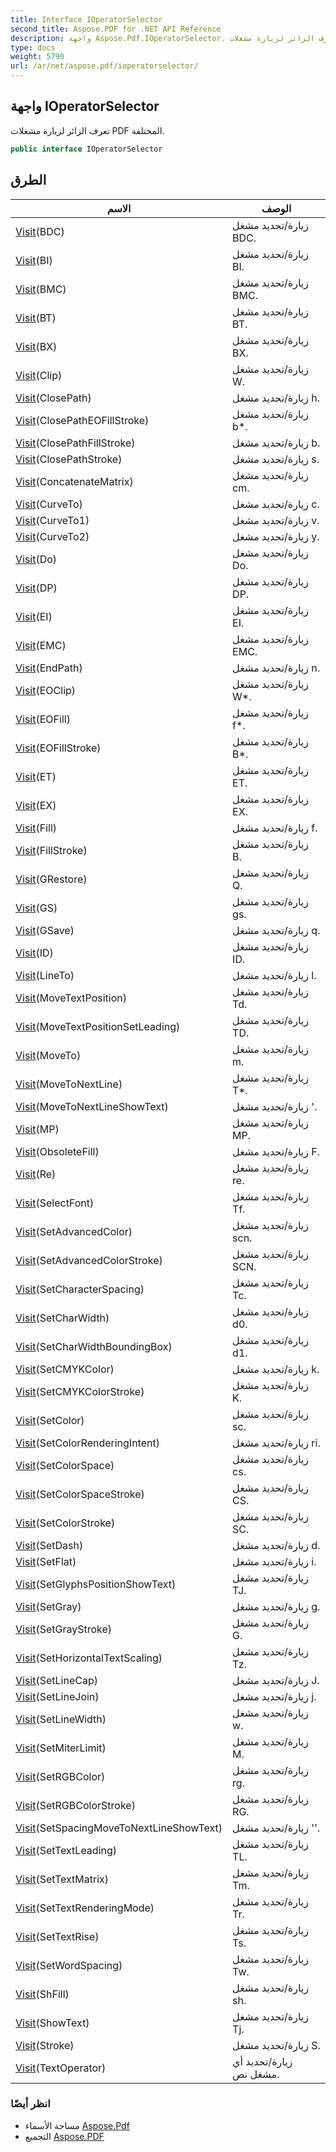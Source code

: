```yaml
---
title: Interface IOperatorSelector
second_title: Aspose.PDF for .NET API Reference
description: واجهة Aspose.Pdf.IOperatorSelector. تعرف الزائر لزيارة مشغلات PDF المختلفة
type: docs
weight: 5790
url: /ar/net/aspose.pdf/ioperatorselector/
---
```

## واجهة IOperatorSelector

تعرف الزائر لزيارة مشغلات PDF المختلفة.

```csharp
public interface IOperatorSelector
```

## الطرق

| الاسم | الوصف |
| --- | --- |
| [Visit](../../aspose.pdf/ioperatorselector/visit/#visit)(BDC) | زيارة/تحديد مشغل BDC. |
| [Visit](../../aspose.pdf/ioperatorselector/visit/#visit_1)(BI) | زيارة/تحديد مشغل BI. |
| [Visit](../../aspose.pdf/ioperatorselector/visit/#visit_2)(BMC) | زيارة/تحديد مشغل BMC. |
| [Visit](../../aspose.pdf/ioperatorselector/visit/#visit_3)(BT) | زيارة/تحديد مشغل BT. |
| [Visit](../../aspose.pdf/ioperatorselector/visit/#visit_4)(BX) | زيارة/تحديد مشغل BX. |
| [Visit](../../aspose.pdf/ioperatorselector/visit/#visit_5)(Clip) | زيارة/تحديد مشغل W. |
| [Visit](../../aspose.pdf/ioperatorselector/visit/#visit_6)(ClosePath) | زيارة/تحديد مشغل h. |
| [Visit](../../aspose.pdf/ioperatorselector/visit/#visit_7)(ClosePathEOFillStroke) | زيارة/تحديد مشغل b*. |
| [Visit](../../aspose.pdf/ioperatorselector/visit/#visit_8)(ClosePathFillStroke) | زيارة/تحديد مشغل b. |
| [Visit](../../aspose.pdf/ioperatorselector/visit/#visit_9)(ClosePathStroke) | زيارة/تحديد مشغل s. |
| [Visit](../../aspose.pdf/ioperatorselector/visit/#visit_10)(ConcatenateMatrix) | زيارة/تحديد مشغل cm. |
| [Visit](../../aspose.pdf/ioperatorselector/visit/#visit_11)(CurveTo) | زيارة/تحديد مشغل c. |
| [Visit](../../aspose.pdf/ioperatorselector/visit/#visit_12)(CurveTo1) | زيارة/تحديد مشغل v. |
| [Visit](../../aspose.pdf/ioperatorselector/visit/#visit_13)(CurveTo2) | زيارة/تحديد مشغل y. |
| [Visit](../../aspose.pdf/ioperatorselector/visit/#visit_14)(Do) | زيارة/تحديد مشغل Do. |
| [Visit](../../aspose.pdf/ioperatorselector/visit/#visit_15)(DP) | زيارة/تحديد مشغل DP. |
| [Visit](../../aspose.pdf/ioperatorselector/visit/#visit_16)(EI) | زيارة/تحديد مشغل EI. |
| [Visit](../../aspose.pdf/ioperatorselector/visit/#visit_17)(EMC) | زيارة/تحديد مشغل EMC. |
| [Visit](../../aspose.pdf/ioperatorselector/visit/#visit_18)(EndPath) | زيارة/تحديد مشغل n. |
| [Visit](../../aspose.pdf/ioperatorselector/visit/#visit_19)(EOClip) | زيارة/تحديد مشغل W*. |
| [Visit](../../aspose.pdf/ioperatorselector/visit/#visit_20)(EOFill) | زيارة/تحديد مشغل f*. |
| [Visit](../../aspose.pdf/ioperatorselector/visit/#visit_21)(EOFillStroke) | زيارة/تحديد مشغل B*. |
| [Visit](../../aspose.pdf/ioperatorselector/visit/#visit_22)(ET) | زيارة/تحديد مشغل ET. |
| [Visit](../../aspose.pdf/ioperatorselector/visit/#visit_23)(EX) | زيارة/تحديد مشغل EX. |
| [Visit](../../aspose.pdf/ioperatorselector/visit/#visit_24)(Fill) | زيارة/تحديد مشغل f. |
| [Visit](../../aspose.pdf/ioperatorselector/visit/#visit_25)(FillStroke) | زيارة/تحديد مشغل B. |
| [Visit](../../aspose.pdf/ioperatorselector/visit/#visit_26)(GRestore) | زيارة/تحديد مشغل Q. |
| [Visit](../../aspose.pdf/ioperatorselector/visit/#visit_27)(GS) | زيارة/تحديد مشغل gs. |
| [Visit](../../aspose.pdf/ioperatorselector/visit/#visit_28)(GSave) | زيارة/تحديد مشغل q. |
| [Visit](../../aspose.pdf/ioperatorselector/visit/#visit_29)(ID) | زيارة/تحديد مشغل ID. |
| [Visit](../../aspose.pdf/ioperatorselector/visit/#visit_30)(LineTo) | زيارة/تحديد مشغل l. |
| [Visit](../../aspose.pdf/ioperatorselector/visit/#visit_31)(MoveTextPosition) | زيارة/تحديد مشغل Td. |
| [Visit](../../aspose.pdf/ioperatorselector/visit/#visit_32)(MoveTextPositionSetLeading) | زيارة/تحديد مشغل TD. |
| [Visit](../../aspose.pdf/ioperatorselector/visit/#visit_33)(MoveTo) | زيارة/تحديد مشغل m. |
| [Visit](../../aspose.pdf/ioperatorselector/visit/#visit_34)(MoveToNextLine) | زيارة/تحديد مشغل T*. |
| [Visit](../../aspose.pdf/ioperatorselector/visit/#visit_35)(MoveToNextLineShowText) | زيارة/تحديد مشغل '. |
| [Visit](../../aspose.pdf/ioperatorselector/visit/#visit_36)(MP) | زيارة/تحديد مشغل MP. |
| [Visit](../../aspose.pdf/ioperatorselector/visit/#visit_37)(ObsoleteFill) | زيارة/تحديد مشغل F. |
| [Visit](../../aspose.pdf/ioperatorselector/visit/#visit_38)(Re) | زيارة/تحديد مشغل re. |
| [Visit](../../aspose.pdf/ioperatorselector/visit/#visit_39)(SelectFont) | زيارة/تحديد مشغل Tf. |
| [Visit](../../aspose.pdf/ioperatorselector/visit/#visit_40)(SetAdvancedColor) | زيارة/تحديد مشغل scn. |
| [Visit](../../aspose.pdf/ioperatorselector/visit/#visit_41)(SetAdvancedColorStroke) | زيارة/تحديد مشغل SCN. |
| [Visit](../../aspose.pdf/ioperatorselector/visit/#visit_42)(SetCharacterSpacing) | زيارة/تحديد مشغل Tc. |
| [Visit](../../aspose.pdf/ioperatorselector/visit/#visit_43)(SetCharWidth) | زيارة/تحديد مشغل d0. |
| [Visit](../../aspose.pdf/ioperatorselector/visit/#visit_44)(SetCharWidthBoundingBox) | زيارة/تحديد مشغل d1. |
| [Visit](../../aspose.pdf/ioperatorselector/visit/#visit_45)(SetCMYKColor) | زيارة/تحديد مشغل k. |
| [Visit](../../aspose.pdf/ioperatorselector/visit/#visit_46)(SetCMYKColorStroke) | زيارة/تحديد مشغل K. |
| [Visit](../../aspose.pdf/ioperatorselector/visit/#visit_47)(SetColor) | زيارة/تحديد مشغل sc. |
| [Visit](../../aspose.pdf/ioperatorselector/visit/#visit_48)(SetColorRenderingIntent) | زيارة/تحديد مشغل ri. |
| [Visit](../../aspose.pdf/ioperatorselector/visit/#visit_49)(SetColorSpace) | زيارة/تحديد مشغل cs. |
| [Visit](../../aspose.pdf/ioperatorselector/visit/#visit_50)(SetColorSpaceStroke) | زيارة/تحديد مشغل CS. |
| [Visit](../../aspose.pdf/ioperatorselector/visit/#visit_51)(SetColorStroke) | زيارة/تحديد مشغل SC. |
| [Visit](../../aspose.pdf/ioperatorselector/visit/#visit_52)(SetDash) | زيارة/تحديد مشغل d. |
| [Visit](../../aspose.pdf/ioperatorselector/visit/#visit_53)(SetFlat) | زيارة/تحديد مشغل i. |
| [Visit](../../aspose.pdf/ioperatorselector/visit/#visit_54)(SetGlyphsPositionShowText) | زيارة/تحديد مشغل TJ. |
| [Visit](../../aspose.pdf/ioperatorselector/visit/#visit_55)(SetGray) | زيارة/تحديد مشغل g. |
| [Visit](../../aspose.pdf/ioperatorselector/visit/#visit_56)(SetGrayStroke) | زيارة/تحديد مشغل G. |
| [Visit](../../aspose.pdf/ioperatorselector/visit/#visit_57)(SetHorizontalTextScaling) | زيارة/تحديد مشغل Tz. |
| [Visit](../../aspose.pdf/ioperatorselector/visit/#visit_58)(SetLineCap) | زيارة/تحديد مشغل J. |
| [Visit](../../aspose.pdf/ioperatorselector/visit/#visit_59)(SetLineJoin) | زيارة/تحديد مشغل j. |
| [Visit](../../aspose.pdf/ioperatorselector/visit/#visit_60)(SetLineWidth) | زيارة/تحديد مشغل w. |
| [Visit](../../aspose.pdf/ioperatorselector/visit/#visit_61)(SetMiterLimit) | زيارة/تحديد مشغل M. |
| [Visit](../../aspose.pdf/ioperatorselector/visit/#visit_62)(SetRGBColor) | زيارة/تحديد مشغل rg. |
| [Visit](../../aspose.pdf/ioperatorselector/visit/#visit_63)(SetRGBColorStroke) | زيارة/تحديد مشغل RG. |
| [Visit](../../aspose.pdf/ioperatorselector/visit/#visit_64)(SetSpacingMoveToNextLineShowText) | زيارة/تحديد مشغل ''. |
| [Visit](../../aspose.pdf/ioperatorselector/visit/#visit_65)(SetTextLeading) | زيارة/تحديد مشغل TL. |
| [Visit](../../aspose.pdf/ioperatorselector/visit/#visit_66)(SetTextMatrix) | زيارة/تحديد مشغل Tm. |
| [Visit](../../aspose.pdf/ioperatorselector/visit/#visit_67)(SetTextRenderingMode) | زيارة/تحديد مشغل Tr. |
| [Visit](../../aspose.pdf/ioperatorselector/visit/#visit_68)(SetTextRise) | زيارة/تحديد مشغل Ts. |
| [Visit](../../aspose.pdf/ioperatorselector/visit/#visit_69)(SetWordSpacing) | زيارة/تحديد مشغل Tw. |
| [Visit](../../aspose.pdf/ioperatorselector/visit/#visit_70)(ShFill) | زيارة/تحديد مشغل sh. |
| [Visit](../../aspose.pdf/ioperatorselector/visit/#visit_71)(ShowText) | زيارة/تحديد مشغل Tj. |
| [Visit](../../aspose.pdf/ioperatorselector/visit/#visit_72)(Stroke) | زيارة/تحديد مشغل S. |
| [Visit](../../aspose.pdf/ioperatorselector/visit/#visit_73)(TextOperator) | زيارة/تحديد أي مشغل نص. |

### انظر أيضًا

* مساحة الأسماء [Aspose.Pdf](../../aspose.pdf/)
* التجميع [Aspose.PDF](../../)